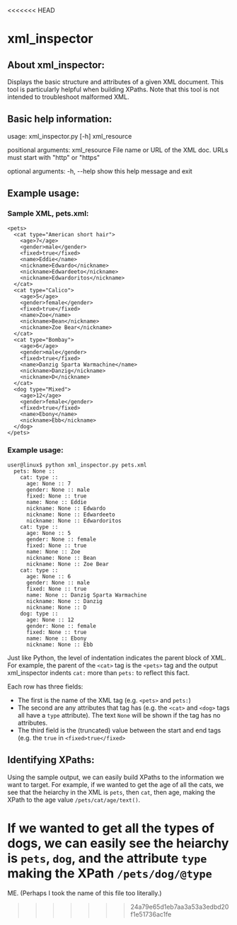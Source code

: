<<<<<<< HEAD
# xml_inspector
## About xml_inspector:
Displays the basic structure and attributes of a given XML document. This tool is particularly helpful when building XPaths. Note that this tool is not intended to troubleshoot malformed XML.

## Basic help information:
usage: xml_inspector.py [-h] xml_resource

positional arguments:
  xml_resource  File name or URL of the XML doc. URLs must start with "http"
                or "https"

optional arguments:
  -h, --help    show this help message and exit

## Example usage:

### Sample XML, pets.xml:
```
<pets>
  <cat type="American short hair">
    <age>7</age>
    <gender>male</gender>
    <fixed>true</fixed>
    <name>Eddie</name>
    <nickname>Edwardo</nickname>
    <nickname>Edwardeeto</nickname>
    <nickname>Edwardoritos</nickname>
  </cat>
  <cat type="Calico">
    <age>5</age>
    <gender>female</gender>
    <fixed>true</fixed>
    <name>Zoe</name>
    <nickname>Bean</nickname>
    <nickname>Zoe Bear</nickname>
  </cat>
  <cat type="Bombay">
    <age>6</age>
    <gender>male</gender>
    <fixed>true</fixed>
    <name>Danzig Sparta Warmachine</name>
    <nickname>Danzig</nickname>
    <nickname>D</nickname>
  </cat>
  <dog type="Mixed">
    <age>12</age>
    <gender>female</gender>
    <fixed>true</fixed>
    <name>Ebony</name>
    <nickname>Ebb</nickname>
  </dog>
</pets>
```

### Example usage:
```
user@linux$ python xml_inspector.py pets.xml
  pets: None ::   
    cat: type ::     
      age: None :: 7
      gender: None :: male
      fixed: None :: true
      name: None :: Eddie
      nickname: None :: Edwardo
      nickname: None :: Edwardeeto
      nickname: None :: Edwardoritos
    cat: type ::     
      age: None :: 5
      gender: None :: female
      fixed: None :: true
      name: None :: Zoe
      nickname: None :: Bean
      nickname: None :: Zoe Bear
    cat: type ::     
      age: None :: 6
      gender: None :: male
      fixed: None :: true
      name: None :: Danzig Sparta Warmachine
      nickname: None :: Danzig
      nickname: None :: D
    dog: type ::     
      age: None :: 12
      gender: None :: female
      fixed: None :: true
      name: None :: Ebony
      nickname: None :: Ebb
```

Just like Python, the level of indentation indicates the parent block of XML. For example, the parent of the `<cat>` tag is the `<pets>` tag and the output xml_inspector indents `cat:` more than `pets:` to reflect this fact.

Each row has three fields:
 * The first is the name of the XML tag (e.g. `<pets>` and `pets:`)
 * The second are any attributes that tag has (e.g. the `<cat>` and `<dog>` tags all have a `type` attribute). The text `None` will be shown if the tag has no attributes.
 * The third field is the (truncated) value between the start and end tags (e.g. the `true` in `<fixed>true</fixed>`

## Identifying XPaths:
Using the sample output, we can easily build XPaths to the information we want to target. For example, if we wanted to get the age of all the cats, we see that the heiarchy in the XML is `pets`, then `cat`, then age, making the XPath to the age value `/pets/cat/age/text()`.

If we wanted to get all the types of dogs, we can easily see the heiarchy is `pets`, `dog`, and the attribute `type` making the XPath `/pets/dog/@type`
=======
ME. (Perhaps I took the name of this file too literally.)
>>>>>>> 24a79e65d1eb7aa3a53a3edbd20f1e51736ac1fe
